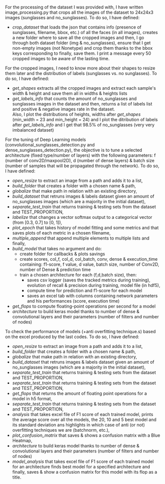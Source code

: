 For the processing of the dataset I was provided with, I have written image_processing.py that crops all the images of the dataset to 24x24x3 images (sunglasses and no_sunglasses).
To do so, I have defined:
* *crop_dataset* that loads the json that contains info (presence of sunglasses, filename, bbox, etc.) of all the faces (in all images), creates a new folder where to save all the cropped images and then, I go through both dataset folder (img & no_sunglasses), ensure that I get non-empty images (not Nonetype) and crop them thanks to the bbox keys corresponding to finally, save them. I print a message every 50 cropped images to be aware of the lasting time.

For the cropped images, I need to know more about their shapes to resize them later and the distribution of labels (sunglasses vs. no sunglasses). 
To do so,  I have defined:
* *get_shapes* extracts all the cropped images and extract each sample's width & height and save them all in widths & heights lists 
* *get_labels_info* that counts the amount of no_sunglasses and sunglasses images in the dataset and then, returns a list of labels list and positive & negative images rate in the dataset.
<br /> Also, I plot the distributions of heights, widths after *get_shapes* (min_width = 23 and min_height = 24) and I plot the ditribution of labels after *get_labels_info* and I get that 98.5% of no_sunglasses (very very imbalanced dataset)

For the tuning of Deep Learning models (convolutional_sunglasses_detection.py and dense_sunglasses_detection.py), the objective is to tune a selected architecture (fixed type/number of layers) with the following parameters: f (number of conv2D/maxpool2D), d (number of dense layers) & batch size (number of samples that will be propagated through the network). 
To do so, I have defined: 
* *open_resize* to extract an image from a path and adds it to a list, 
* *build_folder* that creates a folder with a chosen name & path, 
* *globalize* that make path in relation with an existing directory, 
* *build_dataset* that retruns images & labels dataset given an amount of no_sunglasses images (which are a majority in the initial dataset), 
* *separate_test_train* that returns training & testing sets from the dataset and TEST_PROPORTION, 
* *labelize* that changes a vector softmax output to a categorical vector (from [0.3, 0.7] to [0, 1]), 
* *plot_epoch* that takes history of model fitting and some metrics and that saves plots of each metric in a chosen filename, 
* *multiple_append* that append multiple elements to multiple lists and finally, 
* *build_model* that takes no argument and do:
  * create folder for callbacks & plots savings
  * create scores, col_f, col_d, col_batch, conv, dense & execution_time containing: f1-score, f value, d value, batch size, number of Conv2D, number of Dense & prediction time
  * train a chosen architecture for each (f,d,batch size), then:
    * saves csv logger (saves the tracked metrics during training), evolution of recall & precision during training, model file (in hdf5), 
    * compute time for prediction and f1-score for each model
    * saves an excel tab with columns containing network parameters and his performances (score, execution time)
* *get_flops* to compute floating-point operations per second for a model
* *architecture* to build keras model thanks to number of dense & convolutional layers and their parameters (number of filters and number of nodes)

To check the performance of models (+anti overfitting technique.s) based on the excel produced by the last codes. 
To do so, I have defined: 
* *open_resize* to extract an image from a path and adds it to a list, 
* *build_folder* that creates a folder with a chosen name & path, 
* *globalize* that make path in relation with an existing directory, 
* *build_dataset* that retruns images & labels dataset given an amount of no_sunglasses images (which are a majority in the initial dataset), 
* *separate_test_train* that returns training & testing sets from the dataset and TEST_PROPORTION, 
* *separate_test_train* that returns training & testing sets from the dataset and TEST_PROPORTION, 
* *get_flops* that returns the amount of floating point operations for a model in h5 format,
* *separate_test_train* that returns training & testing sets from the dataset and TEST_PROPORTION, 
* *analysis* that takes excel file of F1 score of each trained model, prints the average score over all the models, the 20, 10 and 5 best model and its standard deviation ans highlights in which case of anti (or not) overfitting techniques we are (batchnorm, etc.),
* *plot_confusion_matrix* that saves & shows a confusion matrix with a Blue Heatmap,
* *architecture* to build keras model thanks to number of dense & convolutional layers and their parameters (number of filters and number of nodes)
* *model_analysis* that takes excel file of F1 score of each trained model for an architecture finds best model for a specified architecture and finally, saves & show a confusion matrix for this model with its flop as a title.

